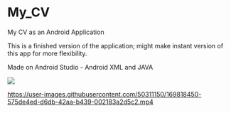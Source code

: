 # My_CV
My CV as an Android Application

This is a finished version of the application; might make instant version of this app for more flexibility.

Made on Android Studio  - Android XML and JAVA

![](https://user-images.githubusercontent.com/50311150/169816041-050770ca-13b9-4ca4-a67e-bdd5981f4fda.gif)

https://user-images.githubusercontent.com/50311150/169818450-575de4ed-d6db-42aa-b439-002183a2d5c2.mp4

